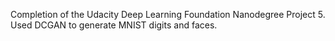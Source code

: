 Completion of the Udacity Deep Learning Foundation Nanodegree Project 5. Used DCGAN to generate MNIST digits and faces.